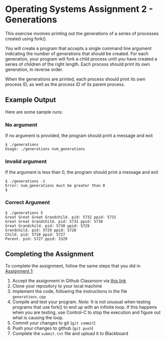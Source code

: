 # Operating Systems Assignment 2 - Generations
This exercise involves printing out the generations of a series of processes created using fork().

You will create a program that accepts a single command line argument indicating the number of generations that should be created. For each generation, your program will fork a child process until you have created a series of children of the right length. Each process should print its own generation, in reverse order.

When the generations are printed, each process should print its own process ID, as well as the process ID of its parent process.

## Example Output
Here are some sample runs:

### No argument
If no argument is provided, the program should print a message and exit

```
$ ./generations
Usage: ./generations num_generations
```
### Invalid argument
If the argument is less than 0, the program should print a message and exit
```
$ ./generations -1
Error: num_generations must be greater than 0
$
```
### Correct Argument
```
$ ./generations 5
Great Great Great Grandchild. pid: 5732 ppid: 5731
Great Great Grandchild. pid: 5731 ppid: 5730
Great Grandchild. pid: 5730 ppid: 5729
Grandchild. pid: 5729 ppid: 5728
Child. pid: 5728 ppid: 5727
Parent. pid: 5727 ppid: 3329
```
## Completing the Assignment
To complete the assignment, follow the same steps that you did in [Assignment 1](https://github.com/skamens-fordham/os-hw1-template/blob/main/README.md):

1. Accept the assignment in Github Classroom via [this link](https://classroom.github.com/a/EO3Kl9gF)
2. Clone your repository to your local machine
3. Implement the code, following the instructions in the file `generations.cpp`
4. Compile and test your program. *Note:* It is not unusual when testing programs that use fork() to end up with an infinite loop. If this happens when you are testing, use Control-C to stop the execution and figure out what is causing the loop.
5. Commit your changes to git (`git commit`)
6. Push your changes to github (`git push`)
7. Complete the `submit.txt` file and upload it to Blackboard